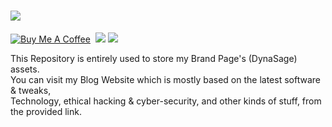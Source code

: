 <h1 align="left"><a href="https://bit.ly/3iBAz9U">
<img src="https://blogger.googleusercontent.com/img/b/R29vZ2xl/AVvXsEjSsgZvv8yb6aHhQ7o0gnoPJYQhVI8KLwuShiBfFqGnh0F_hjRXYcp8E0pixoGvhBrjgKSLThCQ3zUuPQ6W9RGmdrIPEo1ohpSUa8SGl_FCSxqg_72AUnT_ie0Tft4zsyBnE0T8uuKMZ6VhV8JGPavLLIoNWkQbT8hMoeU7FQhd3AbXtwb0XnEcOG_kgKA/s16000/Untitled%20design(1)%20(1).png"></a></h1>

[![Buy Me A Coffee](https://img.shields.io/badge/Buy_Me_A_Coffee-FFDD00?style=flat&logo=buy-me-a-coffee&logoColor=black)](https://www.buymeacoffee.com/utsanjan)‎ ‎
[![](https://dcbadge.vercel.app/api/server/uavTPkr?style=plastic)](https://discord.gg/bvzTHWnD3n)‎ ‎
[![](https://img.shields.io/github/license/utsanjan/DopeSatan?logoColor=red&style=plastic)](https://github.com/utsanjan/DopeSatan/blob/main/LICENSE)‎ ‎

This Repository is entirely used to store my Brand Page's (DynaSage) assets.
<br/>You can visit my Blog Website which is mostly based on the latest software &amp; tweaks,
<br/>Technology, ethical hacking &amp; cyber-security, and other kinds of stuff, from the provided link.

